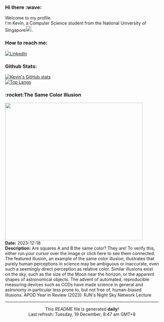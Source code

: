 <h3>Hi there :wave:</h3>

Welcome to my profile.   
I'm Kevin, a Computer Science student from the National University of Singapore<img src="https://img.icons8.com/color/96/000000/singapore-circular.png" width="20px"/>.</p>

<h3>How to reach me: </h3>
<a href="https://www.linkedin.com/in/kevin-foong/"><img alt="LinkedIn" src="https://img.shields.io/badge/linkedin-%230077B5.svg?&style=for-the-badge&logo=linkedin&logoColor=white" /></a> 

<h3>Github Stats: </h3> 

[![Kevin's GitHub stats](https://github-readme-stats.vercel.app/api?username=kevin9foong&theme=tokyonight)](https://github.com/anuraghazra/github-readme-stats) <br/>
[![Top Langs](https://github-readme-stats.vercel.app/api/top-langs/?username=kevin9foong&layout=compact&theme=tokyonight)](https://github.com/anuraghazra/github-readme-stats)

<h3>:rocket:The Same Color Illusion</h3> 
<img width="450" src="https:&#x2F;&#x2F;apod.nasa.gov&#x2F;apod&#x2F;image&#x2F;2312&#x2F;greyillusion_wikipedia_960.jpg" /><br/>
<b>Date:</b> 2023-12-18<br/>
<b>Description:</b> Are squares A and B the same color? They are! To verify this, either run your cursor over the image or click here to see them connected.  The featured illusion, an example of the same color illusion, illustrates that purely human perceptions in science may be ambiguous or inaccurate, even such a seemingly direct perception as relative color.  Similar illusions exist on the sky, such as the size of the Moon near the horizon, or the apparent shapes of astronomical objects.  The advent of automated, reproducible measuring devices such as CCDs have made science in general and astronomy in particular less prone to, but not free of, human-biased illusions.    APOD Year in Review (2023): RJN&#39;s Night Sky Network Lecture<br/>

------------
<p align="center">This <i>README</i> file is generated <b>daily</b>!</br>
Last refresh: Tuesday, 19 December, 8:47 am GMT+8<br />